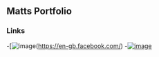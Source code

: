 ## Matts Portfolio
### Links
-[![image](https://pbs.twimg.com/profile_images/3512200398/24aaffa670e634a7da9a087bfa83abe6.png)(https://en-gb.facebook.com/)
-[![image](https://lh3.googleusercontent.com/KhY28aTw30hEJXooMF-_rQqwMIIqofFvasbZJtEpvlgHQwLXKP3KW0OoCTtoYpDNn_U=w128)](https://www.youtube.com/)
